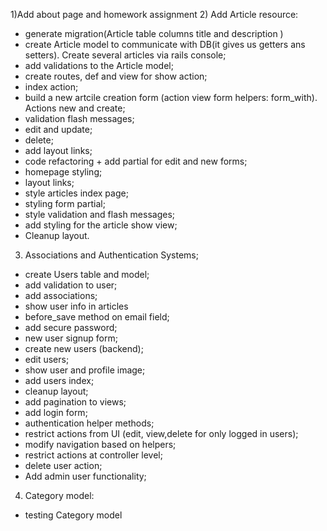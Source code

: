 1)Add about page and homework assignment
2) Add Article resource:
- generate migration(Article table columns title and description )
- create Article model to communicate with DB(it gives us getters ans setters). Create several articles via rails console;
- add validations to the Article model;
- create routes, def and view for show action;
- index action;
- build a new artcile creation form (action view form helpers: form_with). Actions new and create;
- validation flash messages;
- edit and update;
- delete;
- add layout links;
- code refactoring + add partial for edit and new forms;
- homepage styling;
- layout links;
- style articles index page;
- styling form partial;
- style validation and flash messages;
- add styling for the article show view;
- Cleanup layout.
3) Associations and Authentication Systems;
 - create Users table and model;
 - add validation to user;
 - add associations;
 - show user info in articles
 - before_save method on email field;
 - add secure password;
 - new user signup form;
 - create new users (backend);
 - edit users;
 - show user and profile image;
 - add users index;
 - cleanup layout;
 - add pagination to views;
 - add login form;
 - authentication helper methods;
 - restrict actions from UI (edit, view,delete for only logged in users);
 - modify navigation based on helpers;
 - restrict actions at controller level;
 - delete user action;
 - Add admin user functionality;
 4) Category model:
 - testing Category model
